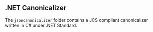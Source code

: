 ## .NET Canonicalizer

The `jsoncanonicalizer` folder contains a JCS compliant canonicalizer written in C# under .NET Standard.
